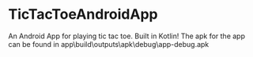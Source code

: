 # TicTacToeAndroidApp
An Android App for playing tic tac toe. Built in Kotlin!
The apk for the app can be found in app\build\outputs\apk\debug\app-debug.apk

